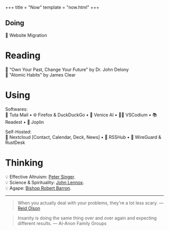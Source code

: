 +++
title = "Now"
template = "now.html"
+++

## Doing

🚧 Website Migration

# Reading

🚧 "Own Your Past, Change Your Future" by Dr. John Delony
<br>🚧 "Atomic Habits" by James Clear

# Using

Softwares:
<br>📧 Tuta Mail • 🌐 Firefox & DuckDuckGo • 🧠 Venice AI • 🧑‍💻 VSCodium • 📚 Readest • 📝 Joplin

Self-Hosted:
<br>💾 Nextcloud [Contact, Calendar, Deck, News] • 🔔 RSSHub • 🔗 WireGuard & RustDesk

# Thinking

💡 Effective Altruism: [Peter Singer](https://www.youtube.com/watch?v=Diuv3XZQXyc).
<br>💡 Science & Spirituality: [John Lennox](https://www.youtube.com/watch?v=otrqzITuSqE).
<br>💡 Agape: [Bishop Robert Barron](https://www.youtube.com/watch?v=mb5Um3h0pEc).

<hr>

> When you actually deal with your problems, they're a lot less scary. — [Reid Olson](https://www.youtube.com/shorts/PJkhP5jTf3E)

> Insanity is doing the same thing over and over again and expecting different results. — Al-Anon Family Groups

